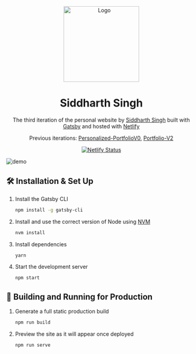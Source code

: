<div align="center">
  <img alt="Logo" src="https://user-images.githubusercontent.com/72121163/206732448-c66e3316-166a-4eda-9ea1-0f6b3268d3c5.png" width="200" />
</div>

<h1 align="center">
  Siddharth Singh
</h1>
<p align="center">
  The third iteration of the personal website by <a href="https://siddydevelops.netlify.app/" target="_blank">Siddharth Singh</a> built with <a href="https://www.gatsbyjs.org/" target="_blank">Gatsby</a> and hosted with <a href="https://www.netlify.com/" target="_blank">Netlify</a>
</p>
<p align="center">
  Previous iterations:
  <a href="https://siddydevelops.github.io/1" target="_blank">Personalized-PortfolioV0</a>,
  <a href="https://siddydevelops.github.io/Portfolio/" target="_blank">Portfolio-V2</a>
</p>
<p align="center">
  <a href="https://siddydevelops.netlify.app/" target="_blank">
    <img src="https://api.netlify.com/api/v1/badges/bbf4bca8-77e3-49ca-95ea-322b72b242ef/deploy-status" alt="Netlify Status" />
  </a>
</p>

![demo](https://user-images.githubusercontent.com/72121163/206732083-f2a34067-09c4-4a58-a26f-b8cf199e9319.png)

## 🛠 Installation & Set Up

1. Install the Gatsby CLI

   ```sh
   npm install -g gatsby-cli
   ```

2. Install and use the correct version of Node using [NVM](https://github.com/nvm-sh/nvm)

   ```sh
   nvm install
   ```

3. Install dependencies

   ```sh
   yarn
   ```

4. Start the development server

   ```sh
   npm start
   ```

## 🚀 Building and Running for Production

1. Generate a full static production build

   ```sh
   npm run build
   ```

1. Preview the site as it will appear once deployed

   ```sh
   npm run serve
   ```
